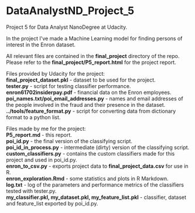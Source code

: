 # DataAnalystND_Project_5
Project 5 for Data Analyst NanoDegree at Udacity.<br />

In the project I've made a Machine Learning model for finding persons of interest in the Enron dataset.

All relevant files are contained in the __final_project__ directory of the repo.<br />Please refer to the __final\_project/P5\_report.html__ for the project report.

Files provided by Udacity for the project:<br />__final\_project\_dataset.pkl__ - dataset to be used for the project.<br />__tester.py__ - script for testing classifier performance.<br />__enron61702insiderpay.pdf__ - financial data on the Enron employees.<br />__poi\_names.txt/poi\_email\_addresses.py__ - names and email addresses of the people involved in the fraud and their presence in the dataset.<br />__../tools/feature\_format.py__ - script for converting data from dictionary format to a python list.


Files made by me for the project:<br />__P5\_report.md__ - this report.<br />__poi\_id.py__ - the final version of the classifying script.<br />__poi\_id\_in\_process.py__ - intermediate (dirty) version of the classifying script.<br />__custom\_classifiers.py__ - contains the custom classifiers made for this project and used in poi\_id.py.<br />__enron\_to\_csv.py__ - exports project data to __final\_project\_data.csv__ for use in R.<br />__enron\_exploration.Rmd__ - some statistics and plots in R Markdown.<br />__log.txt__ - log of the parameters and performance metrics of the classifiers tested with tester.py.<br />__my\_classifier.pkl, my\_dataset.pkl, my\_feature_list.pkl__ - classifier, dataset and feature_list exported by poi\_id.py.